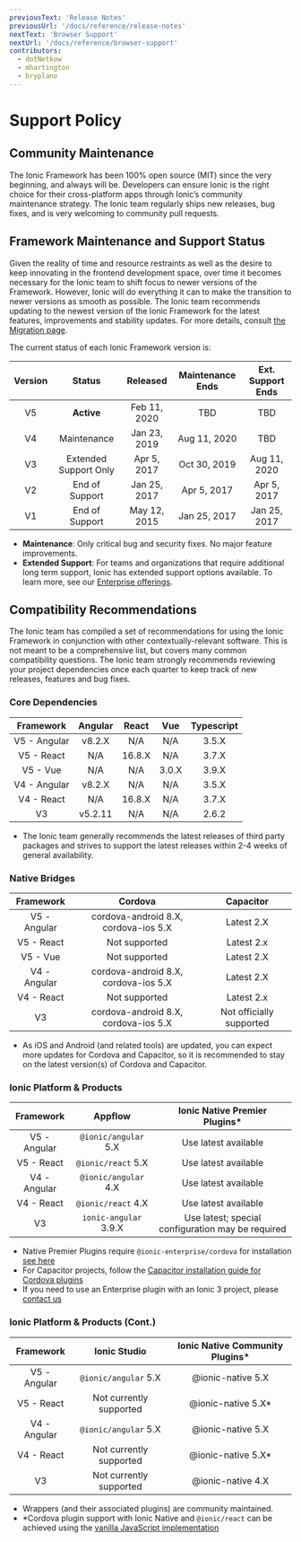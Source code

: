 ```yaml
---
previousText: 'Release Notes'
previousUrl: '/docs/reference/release-notes'
nextText: 'Browser Support'
nextUrl: '/docs/reference/browser-support'
contributors:
  - dotNetkow
  - mhartington
  - bryplano
---
```


# Support Policy

## Community Maintenance

The Ionic Framework has been 100% open source (MIT) since the very beginning, and always will be. Developers can ensure Ionic is the right choice for their cross-platform apps through Ionic’s community maintenance strategy. The Ionic team regularly ships new releases, bug fixes, and is very welcoming to community pull requests.

## Framework Maintenance and Support Status
Given the reality of time and resource restraints as well as the desire to keep innovating in the frontend development space, over time it becomes necessary for the Ionic team to shift focus to newer versions of the Framework. However, Ionic will do everything it can to make the transition to newer versions as smooth as possible. The Ionic team recommends updating to the newest version of the Ionic Framework for the latest features, improvements and stability updates. For more details, consult [the Migration page](/docs/reference/migration).

The current status of each Ionic Framework version is:

| Version |        Status         |   Released   | Maintenance Ends | Ext. Support Ends |
|:-------:|:---------------------:|:------------:|:----------------:|:-----------------:|
|   V5    |      **Active**       | Feb 11, 2020 |       TBD        |        TBD        |
|   V4    |      Maintenance      | Jan 23, 2019 |   Aug 11, 2020   |        TBD        |
|   V3    | Extended Support Only | Apr 5, 2017  |   Oct 30, 2019   |   Aug 11, 2020    |
|   V2    |    End of Support     | Jan 25, 2017 |   Apr 5, 2017    |    Apr 5, 2017    |
|   V1    |    End of Support     | May 12, 2015 |   Jan 25, 2017   |   Jan 25, 2017    |

* **Maintenance**: Only critical bug and security fixes. No major feature improvements.
* **Extended Support**: For teams and organizations that require additional long term support, Ionic has extended support options available. To learn more, see our [Enterprise offerings](https://ionicframework.com/enterprise).

## Compatibility Recommendations

The Ionic team has compiled a set of recommendations for using the Ionic Framework in conjunction with other contextually-relevant software. This is not meant to be a comprehensive list, but covers many common compatibility questions.  The Ionic team strongly recommends reviewing your project dependencies once each quarter to keep track of new releases, features and bug fixes.

### Core Dependencies

|  Framework   | Angular | React  |  Vue  | Typescript |
|:------------:|:-------:|:------:|:-----:|:----------:|
| V5 - Angular | v8.2.X  |  N/A   |  N/A  |   3.5.X    |
|  V5 - React  |   N/A   | 16.8.X |  N/A  |   3.7.X    |
|   V5 - Vue   |   N/A   |  N/A   | 3.0.X |   3.9.X    |
| V4 - Angular | v8.2.X  |  N/A   |  N/A  |   3.5.X    |
|  V4 - React  |   N/A   | 16.8.X |  N/A  |   3.7.X    |
|      V3      | v5.2.11 |  N/A   |  N/A  |   2.6.2    |

* The Ionic team generally recommends the latest releases of third party packages and strives to support the latest releases within 2-4 weeks of general availability.

### Native Bridges

|  Framework   |               Cordova                |        Capacitor         |
|:------------:|:------------------------------------:|:------------------------:|
| V5 - Angular | cordova-android 8.X, cordova-ios 5.X |        Latest 2.X        |
|  V5 - React  |            Not supported             |        Latest 2.x        |
|   V5 - Vue   |            Not supported             |        Latest 2.X        |
| V4 - Angular | cordova-android 8.X, cordova-ios 5.X |        Latest 2.X        |
|  V4 - React  |            Not supported             |        Latest 2.x        |
|      V3      | cordova-android 8.X, cordova-ios 5.X | Not officially supported |

* As iOS and Android (and related tools) are updated, you can expect more updates for Cordova and Capacitor, so it is recommended to stay on the latest version(s) of Cordova and Capacitor.

### Ionic Platform & Products

|  Framework   |        Appflow        |           Ionic Native Premier Plugins*           |
|:------------:|:---------------------:|:-------------------------------------------------:|
| V5 - Angular | `@ionic/angular` 5.X  |               Use latest available                |
|  V5 - React  |  `@ionic/react` 5.X   |               Use latest available                |
| V4 - Angular | `@ionic/angular` 4.X  |               Use latest available                |
|  V4 - React  |  `@ionic/react` 4.X   |               Use latest available                |
|      V3      | `ionic-angular` 3.9.X | Use latest; special configuration may be required |

* Native Premier Plugins require `@ionic-enterprise/cordova` for installation [see here](https://ionic.io/docs/premier-plugins/setup#install-tooling)
* For Capacitor projects, follow the [Capacitor installation guide for Cordova plugins](https://capacitor.ionicframework.com/docs/cordova/using-cordova-plugins)
* If you need to use an Enterprise plugin with an Ionic 3 project, please [contact us](https://ionic.zendesk.com/hc)


### Ionic Platform & Products (Cont.)

|  Framework   |      Ionic Studio       | Ionic Native Community Plugins* |
|:------------:|:-----------------------:|:-------------------------------:|
| V5 - Angular |  `@ionic/angular` 5.X   |        @ionic-native 5.X        |
|  V5 - React  | Not currently supported |       @ionic-native 5.X*        |
| V4 - Angular |  `@ionic/angular` 5.X   |        @ionic-native 5.X        |
|  V4 - React  | Not currently supported |       @ionic-native 5.X*        |
|      V3      | Not currently supported |        @ionic-native 4.X        |

* Wrappers (and their associated plugins) are community maintained.
* *Cordova plugin support with Ionic Native and `@ionic/react` can be achieved using the [vanilla JavaScript implementation](/docs/native#vanilla-javascript)
